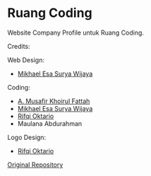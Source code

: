 # Ruang Coding

Website Company Profile untuk Ruang Coding.

Credits:

Web Design:
- [Mikhael Esa Surya Wijaya](https://mikeultron.github.io)

Coding:
- [A. Musafir Khoirul Fattah](https://instagram.com/musafir.khoirul)
- [Mikhael Esa Surya Wijaya](https://instagram.com/_mikeul)
- [Rifqi Oktario](https://instagram.com/oktario20)
- Maulana Abdurahman

Logo Design:
- [Rifqi Oktario](https://instagram.com/oktario20)

[Original Repository](https://github.com/RuangCoding)